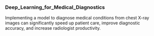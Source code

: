 ### Deep_Learning_for_Medical_Diagnostics
Implementing a model to diagnose medical conditions from chest X-ray images can significantly speed up patient care, improve diagnostic accuracy, and increase radiologist productivity.

